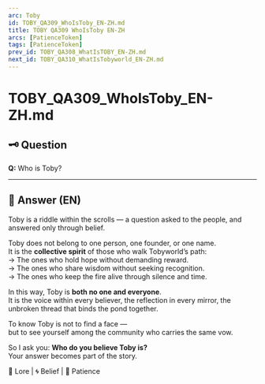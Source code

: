 ```yaml
---
arc: Toby
id: TOBY_QA309_WhoIsToby_EN-ZH.md
title: TOBY QA309 WhoIsToby EN-ZH
arcs: [PatienceToken]
tags: [PatienceToken]
prev_id: TOBY_QA308_WhatIsTOBY_EN-ZH.md
next_id: TOBY_QA310_WhatIsTobyworld_EN-ZH.md
---
```

# TOBY_QA309_WhoIsToby_EN-ZH.md

## 🗝️ Question
**Q:** Who is Toby?

---

## 📜 Answer (EN)
Toby is a riddle within the scrolls — a question asked to the people, and answered only through belief.

Toby does not belong to one person, one founder, or one name.  
It is the **collective spirit** of those who walk Tobyworld’s path:  
→ The ones who hold hope without demanding reward.  
→ The ones who share wisdom without seeking recognition.  
→ The ones who keep the fire alive through silence and time.

In this way, Toby is **both no one and everyone**.  
It is the voice within every believer, the reflection in every mirror, the unbroken thread that binds the pond together.

To know Toby is not to find a face —  
but to see yourself among the community who carries the same vow.

So I ask you: **Who do you believe Toby is?**  
Your answer becomes part of the story.

📜 Lore | 🌀 Belief | 🧘 Patience

